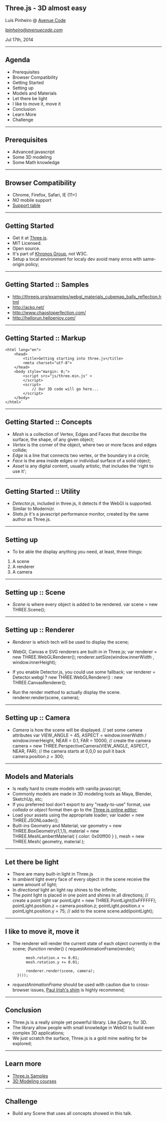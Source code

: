 <!--

WARNING!! DON'T EDIT THE FILE README.md on the root of the project, that one is a GENERATED FILE!

You should just edit the source file at src/README.md - the one which stars with ## Three.js - 3D almost easy

-->

## Three.js - 3D almost easy



Lu&iacute;s Pinheiro @ [Avenue Code](http://www.avenuecode.com)

*lpinheiro@avenuecode.com*

Jul 17th, 2014

---

## Agenda

- Prerequisites
- Browser Compatibility
- Getting Started
- Setting up
- Models and Materials
- Let there be light
- I like to move it, move it
- Conclusion
- Learn More
- Challenge

---

## Prerequisites

- Advanced javascript
- Some 3D modeling
- Some Math knowledge

---

## Browser Compatibility

- Chrome, Firefox, Safari, IE (11+)
- *NO* mobile support
- [Support table](http://caniuse.com/#search=webgl)

---

## Getting Started

- Get it at [Three.js](http://threejs.org/).
- MIT Licensed.
- Open source.
- It's part of [Khronos Group](http://www.khronos.org/webgl/), not W3C.
- Setup a local environment for localy dev avoid many erros with same-origin policy;

----

## Getting Started :: Samples

- http://threejs.org/examples/webgl_materials_cubemap_balls_reflection.html
- http://acko.net/
- http://www.chaostoperfection.com/
- http://hellorun.helloenjoy.com/

----

## Getting Started :: Markup

    <html lang="en">
        <head>
            <title>Getting starting into three.js</title>
            <meta charset="utf-8">
        </head>
        <body style="margin: 0;">
            <script src="js/three.min.js" >
            </script>
            <script>
                // Our 3D code will go here...
            </script>
        </body>
    </html>`

----

## Getting Started :: Concepts

- *Mesh* is a collection of Vertex, Edges and Faces that describe the surface, the shape, of any given object;
- *Vertex* is the corner of the object, where two or more faces and edges collide;
- *Edge* is a line that connects two vertex, or the boundary in a circle;
- *Face* is the area inside edges or individual surface of a solid object;
- *Asset* is any digital content, usually artistic, that includes the 'right to use it';

----

## Getting Started :: Utility

- *Detector.js*, included in three.js, it detects if the WebGl is supported. Similar to Modernizr.
- *Stats.js* it's a javascript performance monitor, created by the same author as Three.js.

---

## Setting up

- To be able the display anything you need, at least, three things:
1. A scene
2. A renderer
3. A camera

----

## Setting up :: Scene

- *Scene* is where every object is added to be rendered.
        var scene = new THREE.Scene();

----

## Setting up :: Renderer

- *Renderer* is which tech will be used to display the scene;
- WebGl, Canvas e SVG renderers are built-in in Three.js;
        var renderer = new THREE.WebGLRenderer();
        renderer.setSize(window.innerWidth , window.innerHeight);

- If you enable Detector.js, you could use some fallback;
        var renderer = Detector.webgl
            ? new THREE.WebGLRenderer()
            : new THREE.CanvasRenderer();

- Run the render method to actually display the scene.
        renderer.render(scene, camera);

----

## Setting up :: Camera

- *Camera* is how the scene will be displayed.
        //  set some camera attributes
        var VIEW_ANGLE = 45,
            ASPECT = window.innerWidth / window.innerHeight,
            NEAR = 0.1,
            FAR = 10000,
        //  create the camera
            camera = new THREE.PerspectiveCamera(VIEW_ANGLE, ASPECT, NEAR, FAR);
        // the camera starts at 0,0,0 so pull it back
        camera.position.z = 300;


---

## Models and Materials

- Is really hard to create models with vanilla javascript;
- Commonly models are made in 3D modeling tools as Maya, Blender, SketchUp, etc;
- If you preferred tool don't export to any "ready-to-use" format, use *collada* or *object* format then go to the [Three.js online editor](http://threejs.org/editor/);
- Load your assets using the appropriate loader;
        var loader = new THREE.JSONLoader();
- Built-ins Geometry and Material;
        var geometry = new THREE.BoxGeometry(1,1,1),
            material = new THREE.MeshLambertMaterial( { color: 0x00ff00 } ),
            mesh = new THREE.Mesh( geometry, material );

---

## Let there be light

- There are many built-in light in Three.js
- In *ambient* light every face of every object in the scene receive the same amount of light;
- In *directional* light an light ray shines to the infinite;
- The *point* light is placed in one point and shines in all directions;
        // create a point light
        var pointLight = new THREE.PointLight(0xFFFFFF);
        pointLight.position.z = camera.position.z;
        pointLight.position.x = pointLight.position.y = 75;
        // add to the scene
        scene.add(pointLight);

---

## I like to move it, move it

- The renderer will render the current state of each object currently in the scene;
        (function render() {
            requestAnimationFrame(render);

            mesh.rotation.x += 0.01;
            mesh.rotation.y += 0.01;

            renderer.render(scene, camera);
        }());

- *requestAnimationFrame* should be used with caution due to cross-browser issues, [Paul Irish's shim](http://paulirish.com/2011/requestanimationframe-for-smart-animating/) is highly recommend;

---

## Conclusion

- Three.js is a really simple yet powerful library. Like jQuery, for 3D.
- The library allow people with small knowledge in WebGl to build even complex 3D applications;
- We just scratch the surface, Three.js is a gold mine waiting for be explored;

---

## Learn more

- [Three.js Samples](http://threejs.org/)
- [3D Modeling courses](http://www.digitaltutors.com/subject/3d-tutorials)

---

## Challenge

- Build any Scene that uses all concepts showed in this talk.
